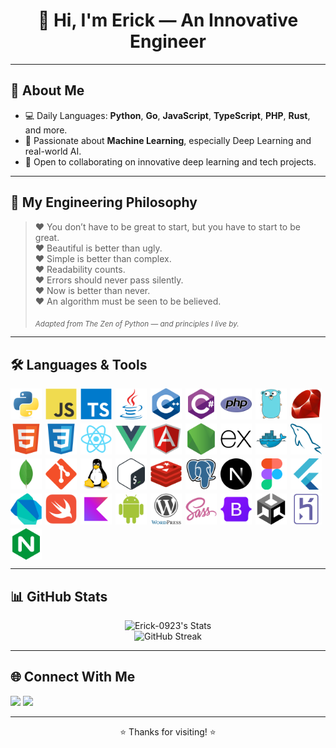 

<h1 align="center">👋 Hi, I'm Erick — An Innovative Engineer</h1>


---

## 🚀 About Me

- 💻 Daily Languages: **Python**, **Go**, **JavaScript**, **TypeScript**, **PHP**, **Rust**, and more.
- 🧠 Passionate about **Machine Learning**, especially Deep Learning and real-world AI.
- 🤝 Open to collaborating on innovative deep learning and tech projects.

---

## 💬 My Engineering Philosophy

> ❤️ You don’t have to be great to start, but you have to start to be great.  
> ❤️ Beautiful is better than ugly.  
> ❤️ Simple is better than complex.  
> ❤️ Readability counts.  
> ❤️ Errors should never pass silently.  
> ❤️ Now is better than never.  
> ❤️ An algorithm must be seen to be believed.  
>
> <sub><i>Adapted from The Zen of Python — and principles I live by.</i></sub>

---

## 🛠️ Languages & Tools


<p align="left" style="display: flex; flex-wrap: wrap; gap: 6px;">
<img src="https://raw.githubusercontent.com/devicons/devicon/master/icons/python/python-original.svg" width="50" height="50" />
<img src="https://raw.githubusercontent.com/devicons/devicon/master/icons/javascript/javascript-original.svg" width="50" height="50" />
<img src="https://raw.githubusercontent.com/devicons/devicon/master/icons/typescript/typescript-original.svg" width="50" height="50" />
<img src="https://raw.githubusercontent.com/devicons/devicon/master/icons/java/java-original.svg" width="50" height="50" />
<img src="https://raw.githubusercontent.com/devicons/devicon/master/icons/cplusplus/cplusplus-original.svg" width="50" height="50" />
<img src="https://raw.githubusercontent.com/devicons/devicon/master/icons/csharp/csharp-original.svg" width="50" height="50" />
<img src="https://raw.githubusercontent.com/devicons/devicon/master/icons/php/php-original.svg" width="50" height="50" />
<img src="https://raw.githubusercontent.com/devicons/devicon/master/icons/go/go-original.svg" width="50" height="50" />
<img src="https://raw.githubusercontent.com/devicons/devicon/master/icons/ruby/ruby-original.svg" width="50" height="50" />
<img src="https://raw.githubusercontent.com/devicons/devicon/master/icons/html5/html5-original.svg" width="50" height="50" />
<img src="https://raw.githubusercontent.com/devicons/devicon/master/icons/css3/css3-original.svg" width="50" height="50" />
<img src="https://raw.githubusercontent.com/devicons/devicon/master/icons/react/react-original.svg" width="50" height="50" />
<img src="https://raw.githubusercontent.com/devicons/devicon/master/icons/vuejs/vuejs-original.svg" width="50" height="50" />
<img src="https://raw.githubusercontent.com/devicons/devicon/master/icons/angularjs/angularjs-original.svg" width="50" height="50" />
<img src="https://raw.githubusercontent.com/devicons/devicon/master/icons/nodejs/nodejs-original.svg" width="50" height="50" />
<img src="https://raw.githubusercontent.com/devicons/devicon/master/icons/express/express-original.svg" width="50" height="50" />
<img src="https://raw.githubusercontent.com/devicons/devicon/master/icons/docker/docker-original.svg" width="50" height="50" />
<img src="https://raw.githubusercontent.com/devicons/devicon/master/icons/mysql/mysql-original.svg" width="50" height="50" />
<img src="https://raw.githubusercontent.com/devicons/devicon/master/icons/mongodb/mongodb-original.svg" width="50" height="50" />
<img src="https://raw.githubusercontent.com/devicons/devicon/master/icons/git/git-original.svg" width="50" height="50" />
  <img src="https://raw.githubusercontent.com/devicons/devicon/master/icons/linux/linux-original.svg" width="50" height="50" />
<img src="https://raw.githubusercontent.com/devicons/devicon/master/icons/bash/bash-original.svg" width="50" height="50" />
<img src="https://raw.githubusercontent.com/devicons/devicon/master/icons/redis/redis-original.svg" width="50" height="50" />
<img src="https://raw.githubusercontent.com/devicons/devicon/master/icons/postgresql/postgresql-original.svg" width="50" height="50" />
<img src="https://raw.githubusercontent.com/devicons/devicon/master/icons/nextjs/nextjs-original.svg" width="50" height="50" />
<img src="https://raw.githubusercontent.com/devicons/devicon/master/icons/figma/figma-original.svg" width="50" height="50" />
<img src="https://raw.githubusercontent.com/devicons/devicon/master/icons/flutter/flutter-original.svg" width="50" height="50" />
<img src="https://raw.githubusercontent.com/devicons/devicon/master/icons/dart/dart-original.svg" width="50" height="50" />
<img src="https://raw.githubusercontent.com/devicons/devicon/master/icons/swift/swift-original.svg" width="50" height="50" />
<img src="https://raw.githubusercontent.com/devicons/devicon/master/icons/kotlin/kotlin-original.svg" width="50" height="50" />
<img src="https://raw.githubusercontent.com/devicons/devicon/master/icons/android/android-original.svg" width="50" height="50" />
<img src="https://raw.githubusercontent.com/devicons/devicon/master/icons/wordpress/wordpress-original.svg" width="50" height="50" />
<img src="https://raw.githubusercontent.com/devicons/devicon/master/icons/sass/sass-original.svg" width="50" height="50" />
<img src="https://raw.githubusercontent.com/devicons/devicon/master/icons/bootstrap/bootstrap-original.svg" width="50" height="50" />
<img src="https://raw.githubusercontent.com/devicons/devicon/master/icons/unity/unity-original.svg" width="50" height="50" />
<img src="https://raw.githubusercontent.com/devicons/devicon/master/icons/heroku/heroku-original.svg" width="50" height="50" />
<img src="https://raw.githubusercontent.com/devicons/devicon/master/icons/nginx/nginx-original.svg" width="50" height="50" />
<!-- Add more badges as desired -->

---

## 📊 GitHub Stats

<p align="center">
  <img src="https://github-readme-stats.vercel.app/api?username=Erick-0923&show_icons=true&theme=radical" alt="Erick-0923's Stats"/>
  <br>
  <img src="https://streak-stats.demolab.com?user=Erick-0923&theme=radical" alt="GitHub Streak"/>
</p>

---

## 🌐 Connect With Me

<p>
  <a href="https://linkedin.com/in/your-linkedin"><img src="https://img.shields.io/badge/LinkedIn-blue?logo=linkedin&logoColor=white" /></a>
  <a href="mailto:your.email@example.com"><img src="https://img.shields.io/badge/Email-D14836?logo=gmail&logoColor=white" /></a>
  <!-- Add other social links -->
</p>

---

<p align="center">⭐️ Thanks for visiting! ⭐️</p>
